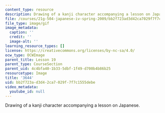 ```yaml
---
content_type: resource
description: Drawing of a kanji character accompanying a lesson on Japanese.
file: /courses/21g-504-japanese-iv-spring-2009/bb2f723ad3d42ca7029f7f7c1555debe_3644.gif
file_type: image/gif
image_metadata:
  caption: ''
  credit: ''
  image-alt: ''
learning_resource_types: []
license: https://creativecommons.org/licenses/by-nc-sa/4.0/
ocw_type: OCWImage
parent_title: Lesson 19
parent_type: CourseSection
parent_uid: 4c4bfa40-1b33-5dbf-1f49-d700b4b86b25
resourcetype: Image
title: '3644'
uid: bb2f723a-d3d4-2ca7-029f-7f7c1555debe
video_metadata:
  youtube_id: null
---
```

Drawing of a kanji character accompanying a lesson on Japanese.